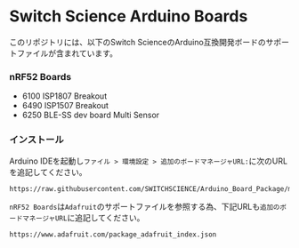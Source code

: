 # Switch Science Arduino Boards

このリポジトリには、以下のSwitch ScienceのArduino互換開発ボードのサポートファイルが含まれています。

### nRF52 Boards
* 6100 ISP1807 Breakout
* 6490 ISP1507 Breakout
* 6250 BLE-SS dev board Multi Sensor

### インストール

Arduino IDEを起動し`ファイル > 環境設定 > 追加のボードマネージャURL:`に次のURLを追記してください。
```
https://raw.githubusercontent.com/SWITCHSCIENCE/Arduino_Board_Package/master/package_Switch_Science_index.json
```
`nRF52 Boards`は`Adafruit`のサポートファイルを参照する為、下記URLも`追加のボードマネージャURL`に追記してください。
```
https://www.adafruit.com/package_adafruit_index.json
```
